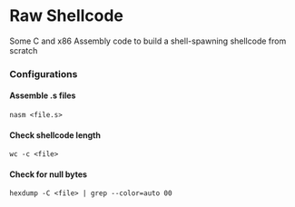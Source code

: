 # Raw Shellcode
Some C and x86 Assembly code to build a shell-spawning shellcode from scratch

### Configurations

#### Assemble .s files 

`nasm <file.s>`

#### Check shellcode length

`wc -c <file>`

#### Check for null bytes

`hexdump -C <file> | grep --color=auto 00`
